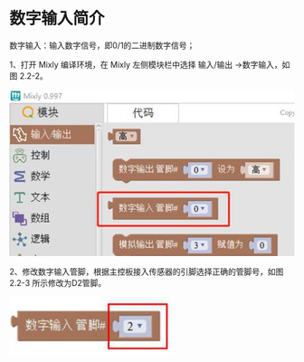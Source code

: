 # 数字输入简介

数字输入：输入数字信号，即0/1的二进制数字信号；

1、打开 Mixly 编译环境，在 Mixly 左侧模块栏中选择 输入/输出 →数字输入，如图 2.2-2。

![&#x56FE; 2.2-2](../../../.gitbook/assets/image074.jpg)

2、修改数字输入管脚，根据主控板接入传感器的引脚选择正确的管脚号，如图2.2-3 所示修改为D2管脚。

![&#x56FE; 2.2-3](../../../.gitbook/assets/image076.jpg)

